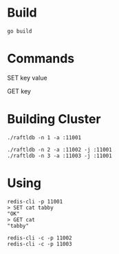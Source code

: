# Build
```
go build
```
# Commands
SET key value 
 
GET key

# Building Cluster
```
./raftldb -n 1 -a :11001

./raftldb -n 2 -a :11002 -j :11001
./raftldb -n 3 -a :11003 -j :11001
```

# Using
```
redis-cli -p 11001
> SET cat tabby
"OK"
> GET cat
"tabby"
```

```
redis-cli -c -p 11002
redis-cli -c -p 11003
```


